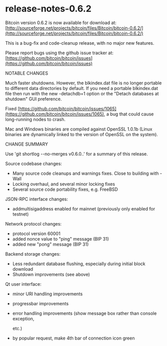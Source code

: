 # release-notes-0.6.2

Bitcoin version 0.6.2 is now available for download at: [http://sourceforge.net/projects/bitcoin/files/Bitcoin/bitcoin-0.6.2/](http://sourceforge.net/projects/bitcoin/files/Bitcoin/bitcoin-0.6.2/)

This is a bug-fix and code-cleanup release, with no major new features.

Please report bugs using the github issue tracker at: [https://github.com/bitcoin/bitcoin/issues](https://github.com/bitcoin/bitcoin/issues)

NOTABLE CHANGES

Much faster shutdowns. However, the blkindex.dat file is no longer portable to different data directories by default. If you need a portable blkindex.dat file then run with the new -detachdb=1 option or the "Detach databases at shutdown" GUI preference.

Fixed [https://github.com/bitcoin/bitcoin/issues/1065](https://github.com/bitcoin/bitcoin/issues/1065), a bug that could cause long-running nodes to crash.

Mac and Windows binaries are compiled against OpenSSL 1.0.1b \(Linux binaries are dynamically linked to the version of OpenSSL on the system\).

CHANGE SUMMARY

Use 'git shortlog --no-merges v0.6.0..' for a summary of this release.

Source codebase changes:

* Many source code cleanups and warnings fixes.  Close to building with -Wall
* Locking overhaul, and several minor locking fixes
* Several source code portability fixes, e.g. FreeBSD

JSON-RPC interface changes:

* addmultisigaddress enabled for mainnet \(previously only enabled for testnet\)

Network protocol changes:

* protocol version 60001
* added nonce value to "ping" message \(BIP 31\)
* added new "pong" message \(BIP 31\)

Backend storage changes:

* Less redundant database flushing, especially during initial block download
* Shutdown improvements \(see above\)

Qt user interface:

* minor URI handling improvements
* progressbar improvements
* error handling improvements \(show message box rather than console exception,

  etc.\)

* by popular request, make 4th bar of connection icon green

